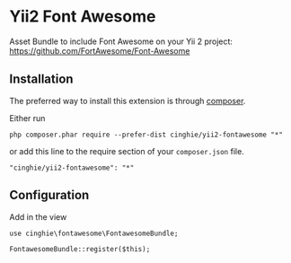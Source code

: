 # Yii2 Font Awesome
Asset Bundle to include Font Awesome on your Yii 2 project:<br>
https://github.com/FortAwesome/Font-Awesome

Installation
------------

The preferred way to install this extension is through [composer](http://getcomposer.org/download/).

Either run

```
php composer.phar require --prefer-dist cinghie/yii2-fontawesome "*"
```

or add this line to the require section of your `composer.json` file.

```
"cinghie/yii2-fontawesome": "*"
```

Configuration
-----------------

Add in the view

```
use cinghie\fontawesome\FontawesomeBundle;

FontawesomeBundle::register($this);
```
